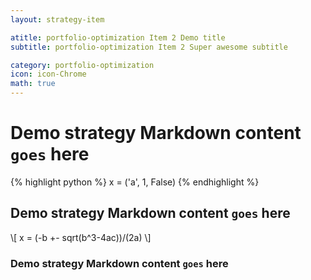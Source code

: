 ```yaml
---
layout: strategy-item

atitle: portfolio-optimization Item 2 Demo title 
subtitle: portfolio-optimization Item 2 Super awesome subtitle

category: portfolio-optimization
icon: icon-Chrome
math: true
---
```


# Demo strategy Markdown content `goes` here

{% highlight python %}
x = ('a', 1, False)
{% endhighlight %}

## Demo strategy Markdown content `goes` here

\\[ x = (-b +- sqrt(b^3-4ac))/(2a) \\]

### Demo strategy Markdown content `goes` here